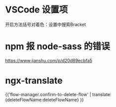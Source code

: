 # VSCode 设置项

开启方法括号对着色：设置中搜索Bracket


# npm 报 node-sass 的错误

https://www.jianshu.com/p/d20d89ecbfa5

# ngx-translate

{{'flow-manager.confirm-to-delete-flow' | translate:{deleteFlowName:deleteFlowName} }}